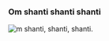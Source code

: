 ### Om shanti shanti shanti
![m shanti, shanti, shanti.](https://lh3.googleusercontent.com/VQBYqZm9UatldhP6ndt7xbFjxi9GJj08gMmIMNvurzGm678JqHJXKQ0WSq_EZ0HWfDJ2aAQh36Qw "Om shanti, shanti, shanti.")
<!--stackedit_data:
eyJoaXN0b3J5IjpbLTE2ODk4NDE3NTFdfQ==
-->